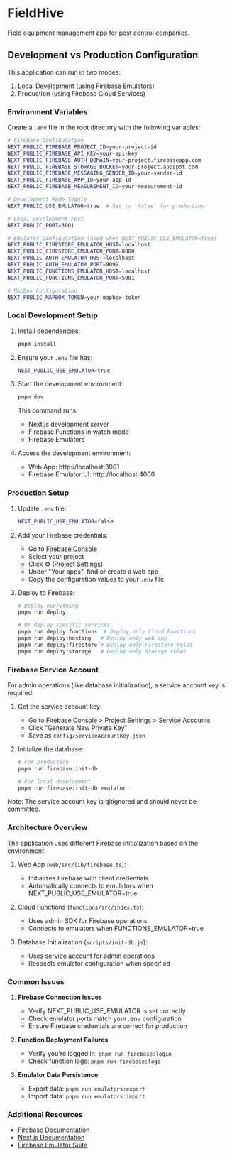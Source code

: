 # FieldHive

Field equipment management app for pest control companies.

## Development vs Production Configuration

This application can run in two modes:
1. Local Development (using Firebase Emulators)
2. Production (using Firebase Cloud Services)

### Environment Variables

Create a `.env` file in the root directory with the following variables:

```bash
# Firebase Configuration
NEXT_PUBLIC_FIREBASE_PROJECT_ID=your-project-id
NEXT_PUBLIC_FIREBASE_API_KEY=your-api-key
NEXT_PUBLIC_FIREBASE_AUTH_DOMAIN=your-project.firebaseapp.com
NEXT_PUBLIC_FIREBASE_STORAGE_BUCKET=your-project.appspot.com
NEXT_PUBLIC_FIREBASE_MESSAGING_SENDER_ID=your-sender-id
NEXT_PUBLIC_FIREBASE_APP_ID=your-app-id
NEXT_PUBLIC_FIREBASE_MEASUREMENT_ID=your-measurement-id

# Development Mode Toggle
NEXT_PUBLIC_USE_EMULATOR=true  # Set to 'false' for production

# Local Development Port
NEXT_PUBLIC_PORT=3001

# Emulator Configuration (used when NEXT_PUBLIC_USE_EMULATOR=true)
NEXT_PUBLIC_FIRESTORE_EMULATOR_HOST=localhost
NEXT_PUBLIC_FIRESTORE_EMULATOR_PORT=8080
NEXT_PUBLIC_AUTH_EMULATOR_HOST=localhost
NEXT_PUBLIC_AUTH_EMULATOR_PORT=9099
NEXT_PUBLIC_FUNCTIONS_EMULATOR_HOST=localhost
NEXT_PUBLIC_FUNCTIONS_EMULATOR_PORT=5001

# Mapbox Configuration
NEXT_PUBLIC_MAPBOX_TOKEN=your-mapbox-token
```

### Local Development Setup

1. Install dependencies:
   ```bash
   pnpm install
   ```

2. Ensure your `.env` file has:
   ```bash
   NEXT_PUBLIC_USE_EMULATOR=true
   ```

3. Start the development environment:
   ```bash
   pnpm dev
   ```

   This command runs:
   - Next.js development server
   - Firebase Functions in watch mode
   - Firebase Emulators

4. Access the development environment:
   - Web App: http://localhost:3001
   - Firebase Emulator UI: http://localhost:4000

### Production Setup

1. Update `.env` file:
   ```bash
   NEXT_PUBLIC_USE_EMULATOR=false
   ```

2. Add your Firebase credentials:
   - Go to [Firebase Console](https://console.firebase.google.com)
   - Select your project
   - Click ⚙️ (Project Settings)
   - Under "Your apps", find or create a web app
   - Copy the configuration values to your `.env` file

3. Deploy to Firebase:
   ```bash
   # Deploy everything
   pnpm run deploy

   # Or deploy specific services
   pnpm run deploy:functions  # Deploy only Cloud Functions
   pnpm run deploy:hosting   # Deploy only web app
   pnpm run deploy:firestore # Deploy only Firestore rules
   pnpm run deploy:storage   # Deploy only Storage rules
   ```

### Firebase Service Account

For admin operations (like database initialization), a service account key is required:

1. Get the service account key:
   - Go to Firebase Console > Project Settings > Service Accounts
   - Click "Generate New Private Key"
   - Save as `config/serviceAccountKey.json`

2. Initialize the database:
   ```bash
   # For production
   pnpm run firebase:init-db

   # For local development
   pnpm run firebase:init-db:emulator
   ```

Note: The service account key is gitignored and should never be committed.

### Architecture Overview

The application uses different Firebase initialization based on the environment:

1. Web App (`web/src/lib/firebase.ts`):
   - Initializes Firebase with client credentials
   - Automatically connects to emulators when NEXT_PUBLIC_USE_EMULATOR=true

2. Cloud Functions (`functions/src/index.ts`):
   - Uses admin SDK for Firebase operations
   - Connects to emulators when FUNCTIONS_EMULATOR=true

3. Database Initialization (`scripts/init-db.js`):
   - Uses service account for admin operations
   - Respects emulator configuration when specified

### Common Issues

1. **Firebase Connection Issues**
   - Verify NEXT_PUBLIC_USE_EMULATOR is set correctly
   - Check emulator ports match your .env configuration
   - Ensure Firebase credentials are correct for production

2. **Function Deployment Failures**
   - Verify you're logged in: `pnpm run firebase:login`
   - Check function logs: `pnpm run firebase:logs`

3. **Emulator Data Persistence**
   - Export data: `pnpm run emulators:export`
   - Import data: `pnpm run emulators:import`

### Additional Resources

- [Firebase Documentation](https://firebase.google.com/docs)
- [Next.js Documentation](https://nextjs.org/docs)
- [Firebase Emulator Suite](https://firebase.google.com/docs/emulator-suite)
